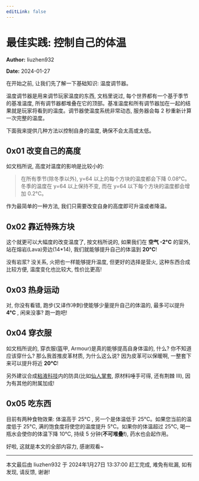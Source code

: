 ```yaml
---
editLink: false
---
```


# 最佳实践: 控制自己的体温

**Author:** liuzhen932

**Date:** 2024-01-27

在开始之前, 让我们先了解一下基础知识: 温度调节器。

温度调节器是用来调节玩家温度的东西, 文档里说过, 每个世界都有一个基于季节的基准温度, 所有调节器都堆叠在它的顶部。基准温度和所有调节器加在一起的结果就是玩家将看到的温度。调节器使温度系统非常动态, 服务器会每 2 秒重新计算一次完整的温度。

下面我来提供几种方法以控制自身的温度, 确保不会太高或太低。

## 0x01 改变自己的高度

如文档所说, 高度对温度的影响是比较小的:

> 在所有季节(除冬季以外), y=64 以上的每个方块的温度都会下降 0.08°C。冬季的温度在 y=64 以上保持不变, 而在 y=64 以下每个方块的温度都会增加 0.2°C。

作为最简单的一种方法, 我们只需要改变自身的高度即可升温或者降温。

## 0x02 靠近特殊方块

这个就更可以大幅度的改变温度了, 按文档所说的, 如果我们在 **空气 -2°C** 的室外, 站在熔岩(Lava)旁边(14*14), 我们就能够提升自己的体温到 **20°C**!

没有岩浆? 没关系, 火把也一样能够提升温度, 但更好的选择是营火, 这种东西合成比较方便, 温度变化也比较大, 性价比更高!

## 0x03 热身运动

对, 你没有看错, 跑步(又译作冲刺)使能够少量提升自己的体温的, 最多可以提升 **4°C** , 闲来没事? 跑一跑吧!

## 0x04 穿衣服

如文档所说的, 穿衣服(盔甲, Armour)是真的能够提高自身体温的, 什么? 你不知道应该穿什么? 那么我首推皮革材质, 为什么这么说? 因为皮革可以保暖啊, 一整套下来可以提升将近 **20°C**!

另外建议合成[粘液科技](/玩法/slimefun4)内的防具(比如[仙人掌套](https://github.com/SlimefunGuguProject/Slimefun-Wiki/blob/master/pages/Armor.md#%E4%BB%99%E4%BA%BA%E6%8E%8C%E5%A5%97%E8%A3%85-idcactus-armor-set), 原材料唾手可得, 还有荆棘 III), 因为有其他的附属加成!

## 0x05 吃东西

目前有两种食物效果: 体温高于 25°C , 另一个是体温低于 25°C。如果您当前的温度低于 25°C, 满的饱食度将使您的温度提升 5°C。如果你的体温超过 25°C, 喝一瓶水会使你的体温下降 10°C, 持续 5 分钟(**不可堆叠!**), 药水也会起作用。

好啦, 这就是本文的全部内容力, 感谢观看~

---

本文最后由 liuzhen932 于 2024年1月27日 13:37:00 赶工完成, 难免有纰漏, 如有发现, 请反馈, 谢谢!